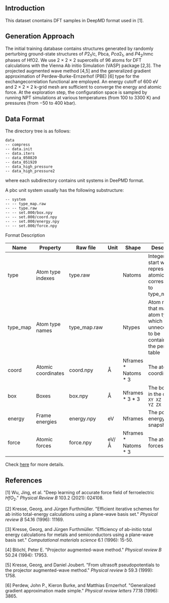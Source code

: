 ## Introduction
This dataset cnontains DFT samples in DeepMD format used in [1]. 

## Generation Approach

The initial training database contains structures generated by randomly perturbing ground-state structures of $P2_1$/c, Pbca, $Pca2_1$, and $P4_2$/nmc phases of HfO2. We use 2 × 2 × 2 supercells of 96 atoms for DFT calculations with the Vienna Ab initio Simulation (VASP) package [2,3]. The projected augmented wave method [4,5] and the generalized gradient approximation of Perdew-Burke-Ernzerhof (PBE) [6] type for the exchangecorrelation functional are employed. An energy cutoff of 600 eV and 2 × 2 × 2 k-grid mesh are sufficient to converge the energy and atomic force. At the exploration step, the configuration space is sampled by running NPT simulations at various temperatures (from 100 to 3300 K) and pressures (from −50 to 400 kbar).

## Data Format
The directory tree is as follows:
```
data
-- compress
-- data.init
-- data.iters
-- data_050820
-- data_051920
-- data_high_pressure
-- data_high_pressure2
```
where each subdirectory contains unit systems in DeePMD format.

A pbc unit system usually has the following substructure:

```
-- system
-- -- type_map.raw
-- -- type.raw
-- -- set.000/box.npy
-- -- set.000/coord.npy
-- -- set.000/energy.npy
-- -- set.000/force.npy
```

Format Description

|Name     | Property                | Raw file     | Unit                 | Shape                    | Description|
|-------- | ----------------------  | ------------ | -------------------- | -----------------------  | -----------|
|type     | Atom type indexes       | type.raw     |                      | Natoms                   | Integers that start with 0, represent the atomic type corresponding to type_map.raw |
|type_map | Atom type names         | type_map.raw |                      | Ntypes                   | Atom names that map to atom type, which is unnecessart to be contained in the periodic table |
|coord    | Atomic coordinates      | coord.npy | Å                    | Nframes \* Natoms \* 3   | The atomic coordinates |
|box      | Boxes                   | box.npy   | Å                    | Nframes \* 3 \* 3        | The box axes in the order `XX XY XZ YX YY YZ ZX ZY ZZ` |
|energy   | Frame energies          | energy.npy | eV                   | Nframes                  | The potential energy of snapshot |
|force    | Atomic forces           | force.npy | eV/Å                 | Nframes \* Natoms \* 3   | The atomic forces |

Check [here](https://github.com/deepmodeling/deepmd-kit/blob/master/doc/data/system.md) for more details.



## References
[1] Wu, Jing, et al. "Deep learning of accurate force field of ferroelectric $HfO_2$." *Physical Review B* 103.2 (2021): 024108.

[2] Kresse, Georg, and Jürgen Furthmüller. "Efficient iterative schemes for ab initio total-energy calculations using a plane-wave basis set." *Physical review B* 54.16 (1996): 11169.

[3] Kresse, Georg, and Jürgen Furthmüller. "Efficiency of ab-initio total energy calculations for metals and semiconductors using a plane-wave basis set." *Computational materials science* 6.1 (1996): 15-50.

[4] Blöchl, Peter E. "Projector augmented-wave method." *Physical review B* 50.24 (1994): 17953.

[5] Kresse, Georg, and Daniel Joubert. "From ultrasoft pseudopotentials to the projector augmented-wave method." *Physical review b* 59.3 (1999): 1758.

[6] Perdew, John P., Kieron Burke, and Matthias Ernzerhof. "Generalized gradient approximation made simple." *Physical review letters* 77.18 (1996): 3865.
